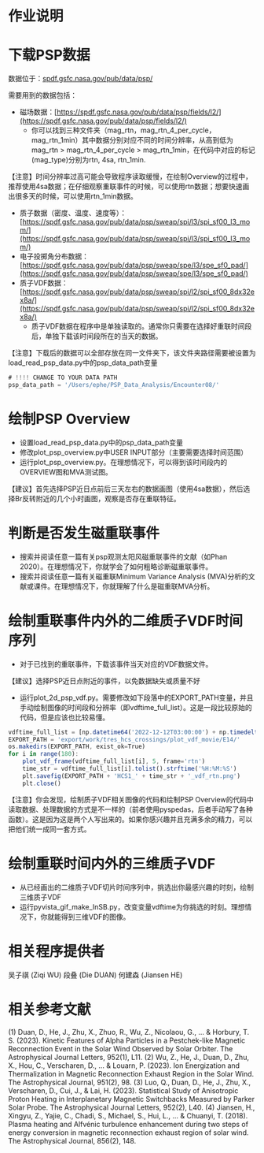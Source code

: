 # 作业说明

# 下载PSP数据

数据位于：[spdf.gsfc.nasa.gov/pub/data/psp/](http://spdf.gsfc.nasa.gov/pub/data/psp/)

需要用到的数据包括：

- 磁场数据：[https://spdf.gsfc.nasa.gov/pub/data/psp/fields/l2/](https://spdf.gsfc.nasa.gov/pub/data/psp/fields/l2/)
    - 你可以找到三种文件夹（mag_rtn，mag_rtn_4_per_cycle，mag_rtn_1min）其中数据分别对应不同的时间分辨率，从高到低为mag_rtn > mag_rtn_4_per_cycle > mag_rtn_1min，在代码中对应的标记(mag_type)分别为rtn, 4sa, rtn_1min.

【注意】时间分辨率过高可能会导致程序读取缓慢，在绘制Overview的过程中，推荐使用4sa数据；在仔细观察重联事件的时候，可以使用rtn数据；想要快速画出很多天的时候，可以使用rtn_1min数据。

- 质子数据（密度、温度、速度等）：[https://spdf.gsfc.nasa.gov/pub/data/psp/sweap/spi/l3/spi_sf00_l3_mom/](https://spdf.gsfc.nasa.gov/pub/data/psp/sweap/spi/l3/spi_sf00_l3_mom/)
- 电子投掷角分布数据：[https://spdf.gsfc.nasa.gov/pub/data/psp/sweap/spe/l3/spe_sf0_pad/](https://spdf.gsfc.nasa.gov/pub/data/psp/sweap/spe/l3/spe_sf0_pad/)
- 质子VDF数据：[https://spdf.gsfc.nasa.gov/pub/data/psp/sweap/spi/l2/spi_sf00_8dx32ex8a/](https://spdf.gsfc.nasa.gov/pub/data/psp/sweap/spi/l2/spi_sf00_8dx32ex8a/)
    - 质子VDF数据在程序中是单独读取的。通常你只需要在选择好重联时间段后，单独下载该时间段所在的当天的数据。

【注意】下载后的数据可以全部存放在同一文件夹下，该文件夹路径需要被设置为load_read_psp_data.py中的psp_data_path变量

```jsx
# !!!! CHANGE TO YOUR DATA PATH
psp_data_path = '/Users/ephe/PSP_Data_Analysis/Encounter08/'
```

# 绘制PSP Overview

- 设置load_read_psp_data.py中的psp_data_path变量
- 修改plot_psp_overview.py中USER INPUT部分（主要需要选择时间范围）
- 运行plot_psp_overview.py。在理想情况下，可以得到该时间段内的OVERVIEW图和MVA测试图。

【建议】首先选择PSP近日点前后三天左右的数据画图（使用4sa数据），然后选择Br反转附近的几个小时画图，观察是否存在重联特征。

# 判断是否发生磁重联事件

- 搜索并阅读任意一篇有关psp观测太阳风磁重联事件的文献（如Phan 2020）。在理想情况下，你就学会了如何粗略诊断磁重联事件。
- 搜索并阅读任意一篇有关磁重联Minimum Variance Analysis (MVA)分析的文献或课件。在理想情况下，你就理解了什么是磁重联MVA分析。

# 绘制重联事件内外的二维质子VDF时间序列

- 对于已找到的重联事件，下载该事件当天对应的VDF数据文件。

【建议】选择PSP近日点附近的事件，以免数据缺失或质量不好

- 运行plot_2d_psp_vdf.py。需要修改如下段落中的EXPORT_PATH变量，并且手动绘制图像的时间段和分辨率（即vdftime_full_list）。这是一段比较原始的代码，但是应该也比较易懂。

```jsx
vdftime_full_list = [np.datetime64('2022-12-12T03:00:00') + np.timedelta64(180, 's') * n for n in range(180)]
EXPORT_PATH = 'export/work/tres_hcs_crossings/plot_vdf_movie/E14/'
os.makedirs(EXPORT_PATH, exist_ok=True)
for i in range(180):
    plot_vdf_frame(vdftime_full_list[i], 5, frame='rtn')
    time_str = vdftime_full_list[i].tolist().strftime('%H:%M:%S')
    plt.savefig(EXPORT_PATH + 'HCS1_' + time_str + '_vdf_rtn.png')
    plt.close()
```

【注意】你会发现，绘制质子VDF相关图像的代码和绘制PSP Overview的代码中读取数据、处理数据的方式是不一样的（前者使用pyspedas，后者手动写了各种函数）。这是因为这是两个人写出来的。如果你感兴趣并且充满多余的精力，可以把他们统一成同一套方式。

# 绘制重联时间内外的三维质子VDF

- 从已经画出的二维质子VDF切片时间序列中，挑选出你最感兴趣的时刻，绘制三维质子VDF
- 运行pyvista_gif_make_InSB.py，改变变量vdftime为你挑选的时刻。理想情况下，你就能得到三维VDF的图像。

# 相关程序提供者
吴子祺 (Ziqi WU)
段叠 (Die DUAN)
何建森 (Jiansen HE)

# 相关参考文献
(1) Duan, D., He, J., Zhu, X., Zhuo, R., Wu, Z., Nicolaou, G., ... & Horbury, T. S. (2023). Kinetic Features of Alpha Particles in a Pestchek-like Magnetic Reconnection Event in the Solar Wind Observed by Solar Orbiter. The Astrophysical Journal Letters, 952(1), L11.
(2) Wu, Z., He, J., Duan, D., Zhu, X., Hou, C., Verscharen, D., ... & Louarn, P. (2023). Ion Energization and Thermalization in Magnetic Reconnection Exhaust Region in the Solar Wind. The Astrophysical Journal, 951(2), 98.
(3) Luo, Q., Duan, D., He, J., Zhu, X., Verscharen, D., Cui, J., & Lai, H. (2023). Statistical Study of Anisotropic Proton Heating in Interplanetary Magnetic Switchbacks Measured by Parker Solar Probe. The Astrophysical Journal Letters, 952(2), L40.
(4) Jiansen, H., Xingyu, Z., Yajie, C., Chadi, S., Michael, S., Hui, L., ... & Chuanyi, T. (2018). Plasma heating and Alfvénic turbulence enhancement during two steps of energy conversion in magnetic reconnection exhaust region of solar wind. The Astrophysical Journal, 856(2), 148.
